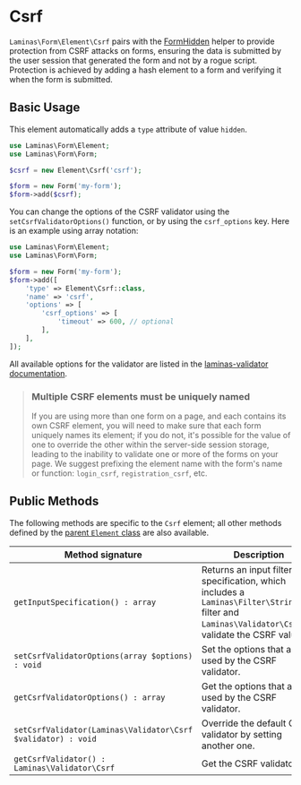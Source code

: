 # Csrf

`Laminas\Form\Element\Csrf` pairs with the [FormHidden](../helper/form-hidden.md)
helper to provide protection from CSRF attacks on forms, ensuring the data is
submitted by the user session that generated the form and not by a rogue script.
Protection is achieved by adding a hash element to a form and verifying it when
the form is submitted.

## Basic Usage

This element automatically adds a `type` attribute of value `hidden`.

```php
use Laminas\Form\Element;
use Laminas\Form\Form;

$csrf = new Element\Csrf('csrf');

$form = new Form('my-form');
$form->add($csrf);
```

You can change the options of the CSRF validator using the
`setCsrfValidatorOptions()` function, or by using the `csrf_options` key. Here
is an example using array notation:

```php
use Laminas\Form\Element;
use Laminas\Form\Form;

$form = new Form('my-form');
$form->add([
    'type' => Element\Csrf::class,
    'name' => 'csrf',
    'options' => [
        'csrf_options' => [
            'timeout' => 600, // optional
        ],
    ],
]);
```

All available options for the validator are listed in the [laminas-validator documentation](https://docs.laminas.dev/laminas-validator/validators/csrf/#supported-options).

> ### Multiple CSRF elements must be uniquely named
>
> If you are using more than one form on a page, and each contains its own CSRF
> element, you will need to make sure that each form uniquely names its element;
> if you do not, it's possible for the value of one to override the other within
> the server-side session storage, leading to the inability to validate one or
> more of the forms on your page. We suggest prefixing the element name with the
> form's name or function: `login_csrf`, `registration_csrf`, etc.

## Public Methods

The following methods are specific to the `Csrf` element; all other methods
defined by the [parent `Element` class](element.md#public-methods) are also
available.

Method signature                                          | Description
--------------------------------------------------------- | -----------
`getInputSpecification() : array`                         | Returns an input filter specification, which includes a `Laminas\Filter\StringTrim` filter and `Laminas\Validator\Csrf` to validate the CSRF value.
`setCsrfValidatorOptions(array $options) : void`          | Set the options that are used by the CSRF validator.
`getCsrfValidatorOptions() : array`                       | Get the options that are used by the CSRF validator.
`setCsrfValidator(Laminas\Validator\Csrf $validator) : void` | Override the default CSRF validator by setting another one.
`getCsrfValidator() : Laminas\Validator\Csrf`               | Get the CSRF validator.
